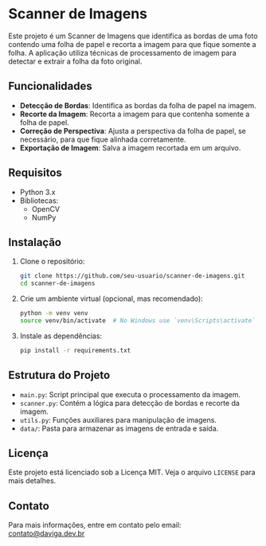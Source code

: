 # Scanner de Imagens

Este projeto é um Scanner de Imagens que identifica as bordas de uma foto contendo uma folha de papel e recorta a imagem para que fique somente a folha. A aplicação utiliza técnicas de processamento de imagem para detectar e extrair a folha da foto original.

## Funcionalidades

- **Detecção de Bordas**: Identifica as bordas da folha de papel na imagem.
- **Recorte da Imagem**: Recorta a imagem para que contenha somente a folha de papel.
- **Correção de Perspectiva**: Ajusta a perspectiva da folha de papel, se necessário, para que fique alinhada corretamente.
- **Exportação de Imagem**: Salva a imagem recortada em um arquivo.

## Requisitos

- Python 3.x
- Bibliotecas:
  - OpenCV
  - NumPy

## Instalação

1. Clone o repositório:
    ```bash
    git clone https://github.com/seu-usuario/scanner-de-imagens.git
    cd scanner-de-imagens
    ```

2. Crie um ambiente virtual (opcional, mas recomendado):
    ```bash
    python -m venv venv
    source venv/bin/activate  # No Windows use `venv\Scripts\activate`
    ```

3. Instale as dependências:
    ```bash
    pip install -r requirements.txt
    ```

## Estrutura do Projeto

- `main.py`: Script principal que executa o processamento da imagem.
- `scanner.py`: Contém a lógica para detecção de bordas e recorte da imagem.
- `utils.py`: Funções auxiliares para manipulação de imagens.
- `data/`: Pasta para armazenar as imagens de entrada e saída.

## Licença

Este projeto está licenciado sob a Licença MIT. Veja o arquivo `LICENSE` para mais detalhes.

## Contato

Para mais informações, entre em contato pelo email: contato@daviga.dev.br

